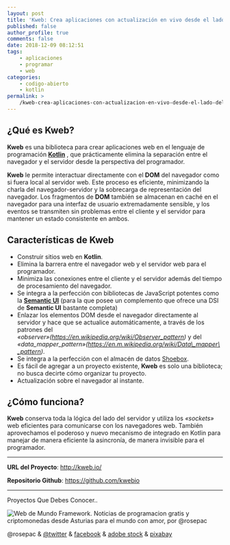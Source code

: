 ```yaml
---
layout: post
title: 'Kweb: Crea aplicaciones con actualización en vivo desde el lado del servidor mediante Kotlin puro'
published: false
author_profile: true
comments: false
date: 2018-12-09 08:12:51
tags:
    - aplicaciones
    - programar
    - web
categories:
    - codigo-abierto
    - kotlin
permalink: >
    /kweb-crea-aplicaciones-con-actualizacion-en-vivo-desde-el-lado-del-servidor-mediante-kotlin-puro
---
```

## ¿Qué es **Kweb**?

**Kweb** es una biblioteca para crear aplicaciones web en el lenguaje de programación **[Kotlin][1]** , que prácticamente elimina la separación entre el navegador y el servidor desde la perspectiva del programador.

**Kweb** le permite interactuar directamente con el **DOM** del navegador como si fuera local al servidor web. Este proceso es eficiente, minimizando la charla del navegador-servidor y la sobrecarga de representación del navegador. Los fragmentos de **DOM** también se almacenan en caché en el navegador para una interfaz de usuario extremadamente sensible, y los eventos se transmiten sin problemas entre el cliente y el servidor para mantener un estado consistente en ambos.

## Características de Kweb

  * Construir sitios web en **Kotlin**.
  * Elimina la barrera entre el navegador web y el servidor web para el programador.
  * Minimiza las conexiones entre el cliente y el servidor además del tiempo de procesamiento del navegador.
  * Se integra a la perfección con bibliotecas de JavaScript potentes como la [**Semantic UI**][2] (para la que posee un complemento que ofrece una DSI de **Semantic UI** bastante completa)
  * Enlazar los elementos DOM desde el navegador directamente al servidor y hace que se actualice automáticamente, a través de los patrones del _&#171;observer&#187;(https://en.wikipedia.org/wiki/Observer_pattern)_ y del _&#171;data\_mapper\_pattern&#187;(https://en.m.wikipedia.org/wiki/Data\_mapper\_pattern)_.
  * Se integra a la perfección con el almacén de datos [Shoebox][3].
  * Es fácil de agregar a un proyecto existente, **Kweb** es solo una biblioteca; no busca decirte cómo organizar tu proyecto.
  * Actualización sobre el navegador al instante.

## ¿Cómo funciona?

**Kweb** conserva toda la lógica del lado del servidor y utiliza los _&#171;sockets&#187;_ web eficientes para comunicarse con los navegadores web. También aprovechamos el poderoso y nuevo mecanismo de integrado en Kotlin para manejar de manera eficiente la asincronía, de manera invisible para el programador.

* * *

**URL del Proyecto**: http://kweb.io/
  
**Repositorio Github**: https://github.com/kwebio

* * *


  Proyectos Que Debes Conocer..



     


![Web de Mundo Framework. Noticias de programacion gratis y criptomonedas desde Asturias para el mundo con amor, por @rosepac][4]

@rosepac & [@twitter][5] & [facebook][6] & [adobe stock][7] & [pixabay][8]

 [1]: http://kotlinlang.org
 [2]: https://semantic-ui.com
 [3]: https://github.com/kwebio/shoebox
 [4]: https://image.ibb.co/iTckvT/mundo-framework-1350x167-steemit.png
 [5]: https://twitter.com/rosepac21
 [6]: https://facebook.com/rosepac21
 [7]: https://stock.adobe.com/es/contributor/208304300/rosepac
 [8]: https://pixabay.com/es/users/rosepac-4939477/